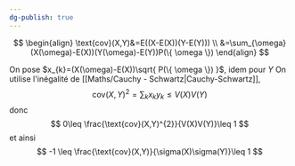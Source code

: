 ```yaml
---
dg-publish: true
---
```



$$
\begin{align}
\text{cov}(X,Y)&=E((X-E(X))(Y-E(Y))) \\
&=\sum_{\omega} (X(\omega)-E(X))(Y(\omega)-E(Y))P(\{ \omega \})
\end{align}
$$

On pose $x_{k}=(X(\omega)-E(X))\sqrt{ P(\{ \omega \}) }$, idem pour $Y$
On utilise l'inégalité de [[Maths/Cauchy - Schwartz|Cauchy-Schwartz]],
$$
\text{cov}(X,Y)^{2}= \sum_{k} x_{k}y_{k}\leq V(X)V(Y)
$$
donc
$$
0\leq \frac{\text{cov}(X,Y)^{2}}{V(X)V(Y)}\leq 1
$$
et ainsi
$$
-1 \leq \frac{\text{cov}(X,Y)}{\sigma(X)\sigma(Y)}\leq 1
$$

